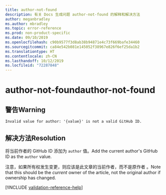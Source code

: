 ```yaml
---
title: author-not-found
description: 有关 Docs 生成问题 author-not-found 的解释和解决方法
author: meganbradley
ms.author: mbradley
ms.topic: error-reference
ms.prod: non-product-specific
ms.date: 09/10/2019
ms.openlocfilehash: c90b9577f3d8ab38b94871e4c73f669bafe34460
ms.sourcegitcommit: ca84e542b081e145052f38967e826f6ef25da1b2
ms.translationtype: HT
ms.contentlocale: zh-CN
ms.lasthandoff: 10/12/2019
ms.locfileid: "72287848"
---
```

# <a name="author-not-found"></a><span data-ttu-id="61a26-103">author-not-found</span><span class="sxs-lookup"><span data-stu-id="61a26-103">author-not-found</span></span>

## <a name="warning"></a><span data-ttu-id="61a26-104">警告</span><span class="sxs-lookup"><span data-stu-id="61a26-104">Warning</span></span>

`Invalid value for author: '{value}' is not a valid GitHub ID.`

## <a name="resolution"></a><span data-ttu-id="61a26-105">解决方法</span><span class="sxs-lookup"><span data-stu-id="61a26-105">Resolution</span></span>

<span data-ttu-id="61a26-106">将当前作者的 GitHub ID 添加为 `author` 值。</span><span class="sxs-lookup"><span data-stu-id="61a26-106">Add the current author's GitHub ID as the `author` value.</span></span>

<span data-ttu-id="61a26-107">注意，如果所有权发生变更，则应该是此文章的当前作者，而不是原作者  。</span><span class="sxs-lookup"><span data-stu-id="61a26-107">Note that this should be the *current* owner of the article, not the original author if ownership has changed.</span></span>

<!--make sure to add this file to your includes folder and verify the path-->
[!INCLUDE [validation-reference-help](includes/validation-reference-help.md)]
